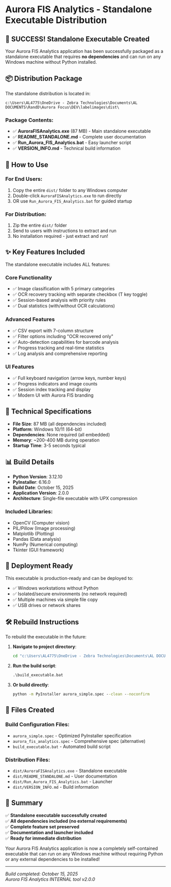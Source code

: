 # Aurora FIS Analytics - Standalone Executable Distribution

## 🎉 SUCCESS! Standalone Executable Created

Your Aurora FIS Analytics application has been successfully packaged as a standalone executable that requires **no dependencies** and can run on any Windows machine without Python installed.

## 📦 Distribution Package

The standalone distribution is located in:
```
c:\Users\AL4775\OneDrive - Zebra Technologies\Documents\AL DOCUMENTS\RandD\Aurora Focus\DEV\labelimages\dist\
```

### Package Contents:
- ✅ **AuroraFISAnalytics.exe** (87 MB) - Main standalone executable
- ✅ **README_STANDALONE.md** - Complete user documentation
- ✅ **Run_Aurora_FIS_Analytics.bat** - Easy launcher script
- ✅ **VERSION_INFO.md** - Technical build information

## 🚀 How to Use

### For End Users:
1. Copy the entire `dist/` folder to any Windows computer
2. Double-click `AuroraFISAnalytics.exe` to run directly
3. OR use `Run_Aurora_FIS_Analytics.bat` for guided startup

### For Distribution:
1. Zip the entire `dist/` folder
2. Send to users with instructions to extract and run
3. No installation required - just extract and run!

## ✨ Key Features Included

The standalone executable includes ALL features:

### Core Functionality
- ✅ Image classification with 5 primary categories
- ✅ OCR recovery tracking with separate checkbox (T key toggle)
- ✅ Session-based analysis with priority rules
- ✅ Dual statistics (with/without OCR calculations)

### Advanced Features
- ✅ CSV export with 7-column structure
- ✅ Filter options including "OCR recovered only"
- ✅ Auto-detection capabilities for barcode analysis
- ✅ Progress tracking and real-time statistics
- ✅ Log analysis and comprehensive reporting

### UI Features
- ✅ Full keyboard navigation (arrow keys, number keys)
- ✅ Progress indicators and image counts
- ✅ Session index tracking and display
- ✅ Modern UI with Aurora FIS branding

## 🔧 Technical Specifications

- **File Size**: 87 MB (all dependencies included)
- **Platform**: Windows 10/11 (64-bit)
- **Dependencies**: None required (all embedded)
- **Memory**: ~200-400 MB during operation
- **Startup Time**: 3-5 seconds typical

## 📊 Build Details

- **Python Version**: 3.12.10
- **PyInstaller**: 6.16.0  
- **Build Date**: October 15, 2025
- **Application Version**: 2.0.0
- **Architecture**: Single-file executable with UPX compression

### Included Libraries:
- OpenCV (Computer vision)
- PIL/Pillow (Image processing)
- Matplotlib (Plotting)
- Pandas (Data analysis)
- NumPy (Numerical computing)
- Tkinter (GUI framework)

## 🎯 Deployment Ready

This executable is production-ready and can be deployed to:
- ✅ Windows workstations without Python
- ✅ Isolated/secure environments (no network required)
- ✅ Multiple machines via simple file copy
- ✅ USB drives or network shares

## 🛠️ Rebuild Instructions

To rebuild the executable in the future:

1. **Navigate to project directory**:
   ```cmd
   cd "c:\Users\AL4775\OneDrive - Zebra Technologies\Documents\AL DOCUMENTS\RandD\Aurora Focus\DEV\labelimages"
   ```

2. **Run the build script**:
   ```cmd
   .\build_executable.bat
   ```

3. **Or build directly**:
   ```cmd
   python -m PyInstaller aurora_simple.spec --clean --noconfirm
   ```

## 📄 Files Created

### Build Configuration Files:
- `aurora_simple.spec` - Optimized PyInstaller specification
- `aurora_fis_analytics.spec` - Comprehensive spec (alternative)
- `build_executable.bat` - Automated build script

### Distribution Files:
- `dist/AuroraFISAnalytics.exe` - Standalone executable
- `dist/README_STANDALONE.md` - User documentation
- `dist/Run_Aurora_FIS_Analytics.bat` - Launcher
- `dist/VERSION_INFO.md` - Build information

## 🎉 Summary

✅ **Standalone executable successfully created**  
✅ **All dependencies included (no external requirements)**  
✅ **Complete feature set preserved**  
✅ **Documentation and launcher included**  
✅ **Ready for immediate distribution**  

Your Aurora FIS Analytics application is now a completely self-contained executable that can run on any Windows machine without requiring Python or any external dependencies to be installed!

---
*Build completed: October 15, 2025*  
*Aurora FIS Analytics INTERNAL tool v2.0.0*